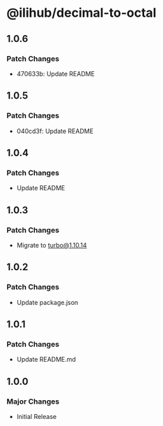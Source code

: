 # @ilihub/decimal-to-octal

## 1.0.6

### Patch Changes

- 470633b: Update README

## 1.0.5

### Patch Changes

- 040cd3f: Update README

## 1.0.4

### Patch Changes

- Update README

## 1.0.3

### Patch Changes

- Migrate to turbo@1.10.14

## 1.0.2

### Patch Changes

- Update package.json

## 1.0.1

### Patch Changes

- Update README.md

## 1.0.0

### Major Changes

- Initial Release
